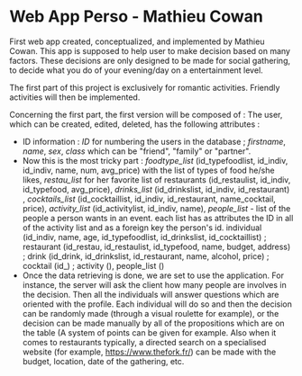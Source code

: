 # Web App Perso - Mathieu Cowan
First web app created, conceptualized, and implemented by Mathieu Cowan.
This app is supposed to help user to make decision based on many factors. These decisions are only designed to be made for social gathering, to decide what you do of your evening/day on a entertainment level.

The first part of this project is exclusively for romantic activities. Friendly activities will then be implemented.

Concerning the first part, the first version will be composed of : 
The user, which can be created, edited, deleted, has the following attributes :
- ID information : *ID* for numbering the users in the database ; *firstname*, *name*, *sex*, *class* which can be "friend", "family" or "partner".
- Now this is the most tricky part : *foodtype_list* (id_typefoodlist, id_indiv, id_indiv, name, num, avg_price) with the list of types of food he/she likes, *restau_list* for her favorite list of restaurants (id_restaulist, id_indiv, id_typefood, avg_price), *drinks_list* (id_drinkslist, id_indiv, id_restaurant) , *cocktails_list* (id_cocktaillist, id_indiv, id_restaurant, name_cocktail, price), *activity_list* (id_activitylist, id_indiv, name), *people_list* - list of the people a person wants in an event. each list has as attributes the ID in all of the activity list and as a foreign key the person's id.
individual (id_indiv, name, age, id_typefoodlist, id_drinkslist, id_cocktaillist) ; restaurant (id_restau, id_restaulist, id_typefood, name, budget, address) ; drink (id_drink, id_drinkslist, id_restaurant, name, alcohol, price) ; cocktail (id_) ; activity (), people_list ()
- Once the data retrieving is done, we are set to use the application. For instance, the server will ask the client how many people are involves in the decision. Then all the individuals will answer questions which are oriented with the profile. Each individual will do so and then the decision can be randomly made (through a visual roulette for example), or the decision can be made manually by all of the propositions which are on the table (A system of points can be given for example. Also when it comes to restaurants typically, a directed search on a specialised website (for example, https://www.thefork.fr/) can be made with the budget, location, date of the gathering, etc.

